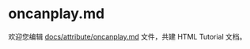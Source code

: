 oncanplay.md
===

欢迎您编辑 <a target="__blank" href="https://github.com/jaywcjlove/html-tutorial/blob/master/docs/attribute/oncanplay.md">docs/attribute/oncanplay.md</a> 文件，共建 HTML Tutorial 文档。